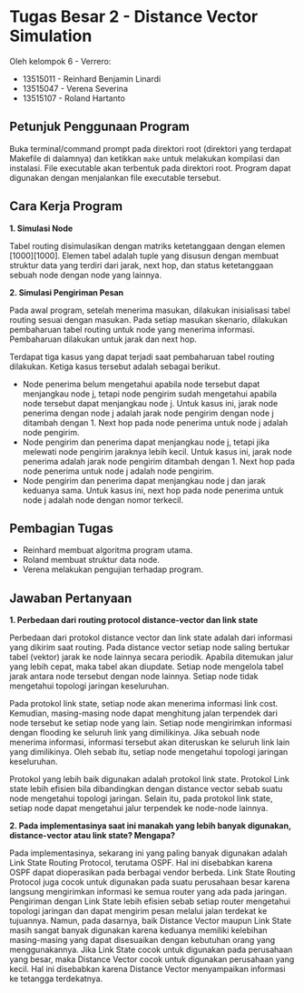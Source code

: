 # Tugas Besar 2 - Distance Vector Simulation
Oleh kelompok 6 - Verrero:
- 13515011 - Reinhard Benjamin Linardi
- 13515047 - Verena Severina
- 13515107 - Roland Hartanto

## Petunjuk Penggunaan Program
Buka terminal/command prompt pada direktori root (direktori yang terdapat Makefile di dalamnya) dan ketikkan `make` untuk melakukan kompilasi dan instalasi. File executable akan terbentuk pada direktori root. Program dapat digunakan dengan menjalankan file executable tersebut.

## Cara Kerja Program
**1. Simulasi Node**

Tabel routing disimulasikan dengan matriks ketetanggaan dengan elemen [1000][1000]. Elemen tabel adalah tuple yang disusun dengan membuat struktur data yang terdiri dari jarak, next hop, dan status ketetanggaan sebuah node dengan node yang lainnya.

**2. Simulasi Pengiriman Pesan**

Pada awal program, setelah menerima masukan, dilakukan inisialisasi tabel routing sesuai dengan masukan. Pada setiap masukan skenario, dilakukan pembaharuan tabel routing untuk node yang menerima informasi. Pembaharuan dilakukan untuk jarak dan next hop.

Terdapat tiga kasus yang dapat terjadi saat pembaharuan tabel routing dilakukan. Ketiga kasus tersebut adalah sebagai berikut.
- Node penerima belum mengetahui apabila node tersebut dapat menjangkau node j, tetapi node pengirim sudah mengetahui apabila node tersebut dapat menjangkau node j. Untuk kasus ini, jarak node penerima dengan node j adalah jarak node pengirim dengan node j ditambah dengan 1. Next hop pada node penerima untuk node j adalah node pengirim.
- Node pengirim dan penerima dapat menjangkau node j, tetapi jika melewati node pengirim jaraknya lebih kecil. Untuk kasus ini, jarak node penerima adalah jarak node pengirim ditambah dengan 1. Next hop pada node penerima untuk node j adalah node pengirim.
- Node pengirim dan penerima dapat menjangkau node j dan jarak keduanya sama. Untuk kasus ini, next hop pada node penerima untuk node j adalah node dengan nomor terkecil.

## Pembagian Tugas
- Reinhard membuat algoritma program utama.
- Roland membuat struktur data node.
- Verena melakukan pengujian terhadap program.

## Jawaban Pertanyaan
**1. Perbedaan dari routing protocol distance-vector dan link state**

Perbedaan dari protokol distance vector dan link state adalah dari informasi yang dikirim saat routing. Pada distance vector setiap node saling bertukar tabel (vektor) jarak ke node lainnya secara periodik. Apabila ditemukan jalur yang lebih cepat, maka tabel akan diupdate. Setiap node mengelola tabel jarak antara node tersebut dengan node lainnya. Setiap node tidak mengetahui topologi jaringan keseluruhan.

Pada protokol link state, setiap node akan menerima informasi link cost. Kemudian, masing-masing node dapat menghitung jalan terpendek dari node tersebut ke setiap node yang lain. Setiap node mengirimkan informasi dengan flooding ke seluruh link yang dimilikinya. Jika sebuah node menerima informasi, informasi tersebut akan diteruskan ke seluruh link lain yang dimilikinya. Oleh sebab itu, setiap node mengetahui topologi jaringan keseluruhan.

Protokol yang lebih baik digunakan adalah protokol link state. Protokol Link state lebih efisien bila dibandingkan dengan distance vector sebab suatu node mengetahui topologi jaringan. Selain itu, pada protokol link state, setiap node dapat mengetahui jalur terpendek ke node-node lainnya.

**2. Pada implementasinya saat ini manakah yang lebih banyak digunakan, distance-vector atau link state? Mengapa?**

Pada implementasinya, sekarang ini yang paling banyak digunakan adalah Link State Routing Protocol, terutama OSPF. Hal ini disebabkan karena OSPF dapat dioperasikan pada berbagai vendor berbeda. Link State Routing Protocol juga cocok untuk digunakan pada suatu perusahaan besar karena langsung mengirimkan informasi ke semua router yang ada pada jaringan. Pengiriman dengan Link State lebih efisien sebab setiap router mengetahui topologi jaringan dan dapat mengirim pesan melalui jalan terdekat ke tujuannya. Namun, pada dasarnya, baik Distance Vector maupun Link State masih sangat banyak digunakan karena keduanya memiliki kelebihan masing-masing yang dapat disesuaikan dengan kebutuhan orang yang menggunakannya. Jika Link State cocok untuk digunakan pada perusahaan yang besar, maka Distance Vector cocok untuk digunakan perusahaan yang kecil. Hal ini disebabkan karena Distance Vector menyampaikan informasi ke tetangga terdekatnya.
